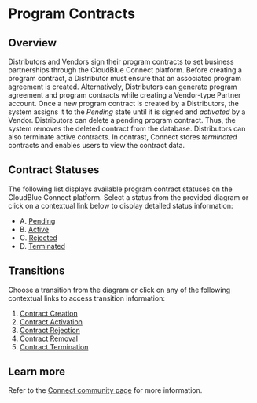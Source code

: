 # Program Contracts
## Overview
Distributors and Vendors sign their program contracts to set business partnerships through the CloudBlue Connect platform. Before creating a program contract, a Distributor must ensure that an associated program agreement is created. Alternatively, Distributors can generate program agreement and program contracts while creating a Vendor-type Partner account.
Once a new program contract is created by a Distributors, the system assigns it to the *Pending* state until it is signed and *activated* by a Vendor. Distributors can delete a pending program contract. Thus, the system removes the deleted contract from the database. Distributors can also terminate active contracts. In contrast, Connect stores *terminated* contracts and enables users to view the contract data.
## Contract Statuses
The following list displays available program contract statuses on the CloudBlue Connect platform. Select a status from the provided diagram or click on a contextual link below to display detailed status information:

* A. [Pending](s-a-pending.html)
* B. [Active](s-b-active.html)
* C. [Rejected](s-c-rejected.html)
* D. [Terminated](s-d-terminated.html)

## Transitions
Choose a transition from the diagram or click on any of the following contextual links to access transition information:

1. [Contract Creation](t-1-new-pending.html)
2. [Contract Activation](t-2-pend-active.html)
3. [Contract Rejection](t-3-pend-rejected.html)
4. [Contract Removal](t-4-pend-deleted.html)
5. [Contract Termination](t-5-act-terminated.html)

## Learn more
Refer to the [Connect community page](https://connect.cloudblue.com/community/modules/partners/contracts/program-contracts/) for more information.
